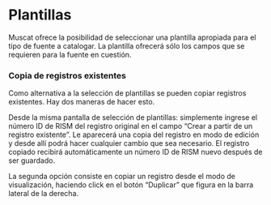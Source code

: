 # Plantillas

Muscat ofrece la posibilidad de seleccionar una plantilla apropiada para el tipo de fuente a catalogar. La plantilla ofrecerá sólo los campos que se requieren para la fuente en cuestión.

### Copia de registros existentes

Como alternativa a la selección de plantillas se pueden copiar registros existentes. Hay dos maneras de hacer esto.

Desde la misma pantalla de selección de plantillas: simplemente ingrese el número ID de RISM del registro original en el campo “Crear a partir de un registro existente”. Le aparecerá una copia del registro en modo de edición y desde allí podrá hacer cualquier cambio que sea necesario. El registro copiado recibirá automáticamente un número ID de RISM nuevo después de ser guardado. 

La segunda opción consiste en copiar un registro desde el modo de visualización, haciendo click en el botón “Duplicar” que figura en la barra lateral de la derecha.
